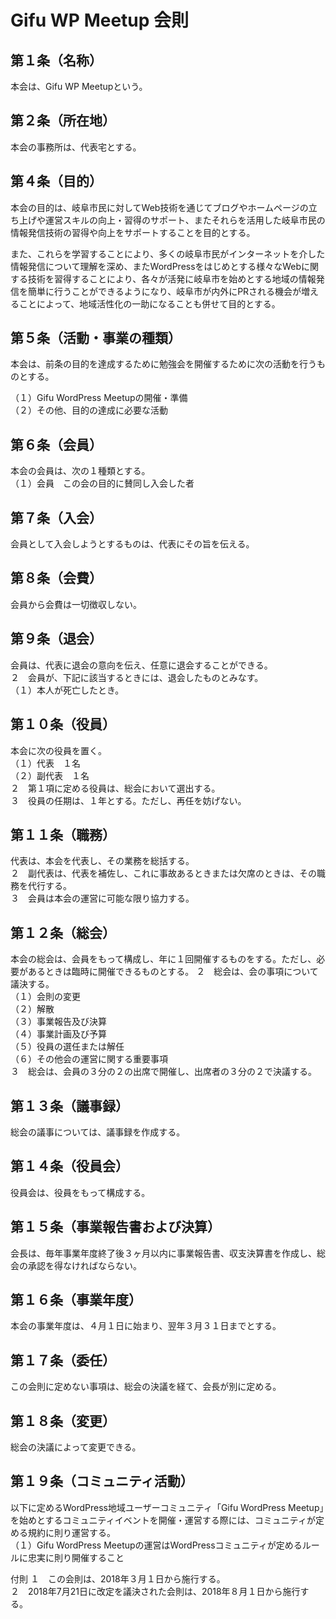 # Gifu WP Meetup 会則

## 第１条（名称）
本会は、Gifu WP Meetupという。

## 第２条（所在地）
本会の事務所は、代表宅とする。

## 第４条（目的）
本会の目的は、岐阜市民に対してWeb技術を通じてブログやホームページの立ち上げや運営スキルの向上・習得のサポート、またそれらを活用した岐阜市民の情報発信技術の習得や向上をサポートすることを目的とする。

また、これらを学習することにより、多くの岐阜市民がインターネットを介した情報発信について理解を深め、またWordPressをはじめとする様々なWebに関する技術を習得することにより、各々が活発に岐阜市を始めとする地域の情報発信を簡単に行うことができるようになり、岐阜市が内外にPRされる機会が増えることによって、地域活性化の一助になることも併せて目的とする。

## 第５条（活動・事業の種類）
本会は、前条の目的を達成するために勉強会を開催するために次の活動を行うものとする。

  （１）Gifu WordPress Meetupの開催・準備     
  （２）その他、目的の達成に必要な活動

## 第６条（会員）
本会の会員は、次の１種類とする。     
  （１）会員　この会の目的に賛同し入会した者

## 第７条（入会）
会員として入会しようとするものは、代表にその旨を伝える。

## 第８条（会費）
会員から会費は一切徴収しない。

## 第９条（退会）
会員は、代表に退会の意向を伝え、任意に退会することができる。     
  ２　会員が、下記に該当するときには、退会したものとみなす。       
  （１）本人が死亡したとき。     

## 第１０条（役員）
本会に次の役員を置く。   
  （１）代表　１名   
  （２）副代表　１名   
  ２　第１項に定める役員は、総会において選出する。   
  ３　役員の任期は、１年とする。ただし、再任を妨げない。   

## 第１１条（職務）
代表は、本会を代表し、その業務を総括する。     
  ２　副代表は、代表を補佐し、これに事故あるときまたは欠席のときは、その職務を代行する。        
  ３　会員は本会の運営に可能な限り協力する。     

## 第１２条（総会）
本会の総会は、会員をもって構成し、年に１回開催するものをする。ただし、必要があるときは臨時に開催できるものとする。
  ２　総会は、会の事項について議決する。     
  （１）会則の変更     
  （２）解散     
  （３）事業報告及び決算     
  （４）事業計画及び予算     
  （５）役員の選任または解任     
  （６）その他会の運営に関する重要事項     
  ３　総会は、会員の３分の２の出席で開催し、出席者の３分の２で決議する。     

## 第１３条（議事録）
総会の議事については、議事録を作成する。

## 第１４条（役員会）
役員会は、役員をもって構成する。

## 第１５条（事業報告書および決算）
会長は、毎年事業年度終了後３ヶ月以内に事業報告書、収支決算書を作成し、総会の承認を得なければならない。

## 第１６条（事業年度）
本会の事業年度は、４月１日に始まり、翌年３月３１日までとする。

## 第１７条（委任）
この会則に定めない事項は、総会の決議を経て、会長が別に定める。

## 第１８条（変更）
総会の決議によって変更できる。

## 第１９条（コミュニティ活動）
以下に定めるWordPress地域ユーザーコミュニティ「Gifu WordPress Meetup」を始めとするコミュニティイベントを開催・運営する際には、コミュニティが定める規約に則り運営する。     
  （１）Gifu WordPress Meetupの運営はWordPressコミュニティが定めるルールに忠実に則り開催すること

付則
１　この会則は、2018年３月１日から施行する。     
２　2018年7月21日に改定を議決された会則は、2018年８月１日から施行する。     

